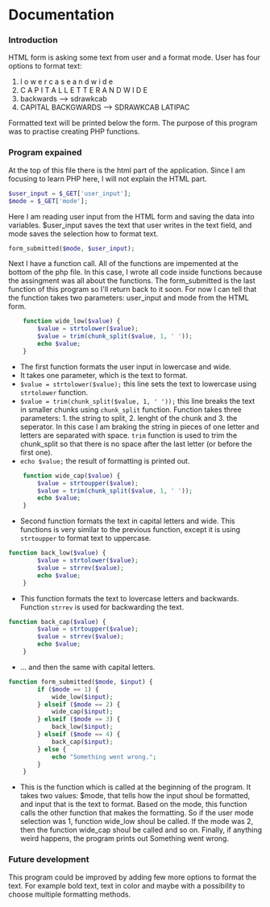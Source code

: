 # Documentation

### Introduction

HTML form is asking some text from user and a format mode. User has four options to format text:  
1) l o w e r c a s e  a n d  w i d e
2) C A P I T A L  L E T T E R  A N D  W I D E
3) backwards --> sdrawkcab
4) CAPITAL BACKGWARDS --> SDRAWKCAB LATIPAC  

Formatted text will be printed below the form. The purpose of this program was to practise creating PHP functions. 

### Program expained
At the top of this file there is the html part of the application. Since I am focusing to learn PHP here, I will not explain the HTML part.  

```php
$user_input = $_GET['user_input'];
$mode = $_GET['mode'];
```
Here I am reading user input from the HTML form and saving the data into variables. $user_input saves the text that user writes in the text field, and mode saves the selection how to format text.

```php
form_submitted($mode, $user_input);
```
Next I have a function call. All of the functions are impemented at the bottom of the php file. In this case, I wrote all code inside functions because the assingment was all about the functions. The form_submitted is the last function of this program so I'll return back to it soon. For now I can tell that the function takes two parameters: user_input and mode from the HTML form.  

```php
	function wide_low($value) {
		$value = strtolower($value);
		$value = trim(chunk_split($value, 1, ' '));
		echo $value;
	}
```
* The first function formats the user input in lowercase and wide.
* It takes one parameter, which is the text to format.
* ```$value = strtolower($value);``` this line sets the text to lowercase using ```strtolower``` function.
* ```$value = trim(chunk_split($value, 1, ' '));``` this line breaks the text in smaller chunks using ```chunk_split``` function. Function takes three parameters: 1. the string to split, 2. lenght of the chunk and 3. the seperator. In this case I am braking the string in pieces of one letter and letters are separated with space. ```trim``` function is used to trim the chunk_split so that there is no space after the last letter (or before the first one).
* ```echo $value;``` the result of formatting is printed out.

```php
	function wide_cap($value) {
		$value = strtoupper($value);
		$value = trim(chunk_split($value, 1, ' '));
		echo $value;
	}
```
* Second function formats the text in capital letters and wide. This functions is very similar to the previous function, except it is using ```strtoupper``` to format text to uppercase.

```php
function back_low($value) {
		$value = strtolower($value);
		$value = strrev($value);
		echo $value;
	}
```
* This function formats the text to lovercase letters and backwards. Function ```strrev``` is used for backwarding the text.

```php
function back_cap($value) {
		$value = strtoupper($value);
		$value = strrev($value);
		echo $value;
	}
```
* ... and then the same with capital letters.

```php
function form_submitted($mode, $input) {
        if ($mode == 1) {
            wide_low($input);
        } elseif ($mode == 2) {
            wide_cap($input);
        } elseif ($mode == 3) {
            back_low($input);
        } elseif ($mode == 4) {
            back_cap($input);
        } else {
            echo "Something went wrong.";
        }
    }
```
* This is the function which is called at the beginning of the program. It takes two values: $mode, that tells how the input shoul be formatted, and input that is the text to format. Based on the mode, this function calls the other function that makes the formatting. So if the user mode selection was 1, function wide_low shoul be called. If the mode was 2, then the function wide_cap shoul be called and so on. Finally, if anything weird happens, the program prints out Something went wrong.

### Future development
This program could be improved by adding few more options to format the text. For example bold text, text in color and maybe with a possibility to choose multiple formatting methods.
